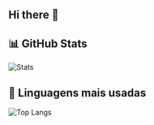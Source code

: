 ## Hi there 👋

## 📊 GitHub Stats

![Stats](https://github-readme-stats.vercel.app/api?username=gustavovitor2004&show_icons=true&theme=tokyonight)

## 🚀 Linguagens mais usadas

![Top Langs](https://github-readme-stats.vercel.app/api/top-langs/?username=gustavovitor2004&layout=compact&theme=tokyonight)




